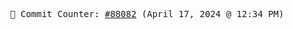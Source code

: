 <p align="center">
    <samp>
        📮 Commit Counter: <a href="https://github.com/Javascript-void0/Javascript-void0/commits/main">#88082</a> (April 17, 2024 @ 12:34 PM)
    </samp>
</p>